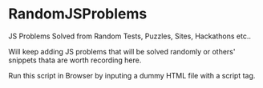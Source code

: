 # RandomJSProblems

JS Problems Solved from Random Tests, Puzzles, Sites, Hackathons etc..

Will keep adding JS problems that will be solved randomly or others' snippets thata are worth recording here.

Run this script in Browser by inputing a dummy HTML file with a script tag.
